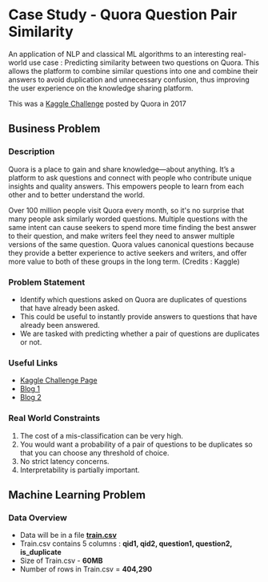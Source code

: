 # Case Study - Quora Question Pair Similarity
An application of NLP and classical ML algorithms to an interesting real-world use case : Predicting similarity between two questions on Quora. This allows the platform to combine similar questions into one and combine their answers to avoid duplication and unnecessary confusion, thus improving the user experience on the knowledge sharing platform. 

This was a [Kaggle Challenge](https://www.kaggle.com/c/quora-question-pairs) posted by Quora in 2017

## Business Problem

### Description

Quora is a place to gain and share knowledge—about anything. It’s a platform to ask questions and connect with people who contribute unique insights and quality answers. This empowers people to learn from each other and to better understand the world.

Over 100 million people visit Quora every month, so it's no surprise that many people ask similarly worded questions. Multiple questions with the same intent can cause seekers to spend more time finding the best answer to their question, and make writers feel they need to answer multiple versions of the same question. Quora values canonical questions because they provide a better experience to active seekers and writers, and offer more value to both of these groups in the long term.
(Credits : Kaggle)

### Problem Statement 

- Identify which questions asked on Quora are duplicates of questions that have already been asked. 
- This could be useful to instantly provide answers to questions that have already been answered. 
- We are tasked with predicting whether a pair of questions are duplicates or not. 

### Useful Links 

* [Kaggle Challenge Page](https://www.kaggle.com/c/quora-question-pairs)
* [Blog 1](https://engineering.quora.com/Semantic-Question-Matching-with-Deep-Learning)
* [Blog 2](https://towardsdatascience.com/identifying-duplicate-questions-on-quora-top-12-on-kaggle-4c1cf93f1c30)

### Real World Constraints

1. The cost of a mis-classification can be very high.
2. You would want a probability of a pair of questions to be duplicates so that you can choose any threshold of choice.
3. No strict latency concerns.
4. Interpretability is partially important.


## Machine Learning Problem

### Data Overview

- Data will be in a file [**train.csv**](train.csv)
- Train.csv contains 5 columns : **qid1, qid2, question1, question2, is_duplicate**
- Size of Train.csv - **60MB** 
- Number of rows in Train.csv = **404,290**

